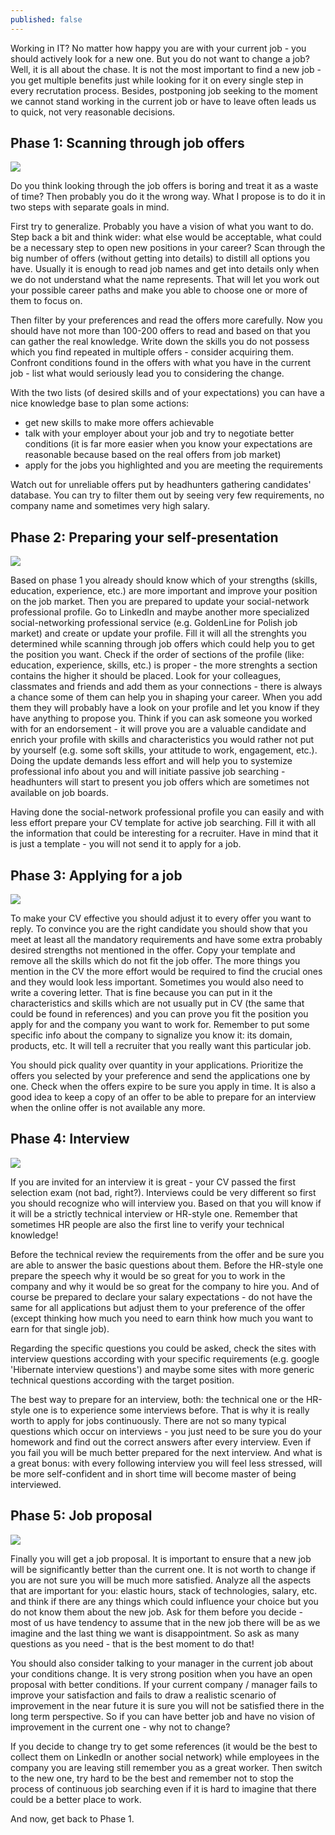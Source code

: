 ```yaml
---
published: false
---
```


Working in IT? No matter how happy you are with your current job - you should actively look for a new one. But you do not want to change a job? Well, it is all about the chase. 
It is not the most important to find a new job - you get multiple benefits just while looking for it on every single step in every recrutation process. Besides, postponing job seeking to the moment we cannot stand working in the current job or have to leave often leads us to quick, not very reasonable decisions. 

## Phase 1: Scanning through job offers
![]({{site.baseurl}}/images/2016-12-31/Fotolia_129760515_XS.jpg)

Do you think looking through the job offers is boring and treat it as a waste of time? Then probably you do it the wrong way. What I propose is to do it in two steps with separate goals in mind.

First try to generalize. Probably you have a vision of what you want to do. Step back a bit and think wider: what else would be acceptable, what could be a necessary step to open new positions in your career? Scan through the big number of offers (without getting into details) to distill all options you have. Usually it is enough to read job names and get into details only when we do not understand what the name represents. That will let you work out your possible career paths and make you able to choose one or more of them to focus on.

Then filter by your preferences and read the offers more carefully. Now you should have not more than 100-200 offers to read and based on that you can gather the real knowledge. Write down the skills you do not possess which you find repeated in multiple offers - consider acquiring them. Confront conditions found in the offers with what you have in the current job - list what would seriously lead you to considering the change.

With the two lists (of desired skills and of your expectations) you can have a nice knowledge base to plan some actions:
- get new skills to make more offers achievable
- talk with your employer about your job and try to negotiate better conditions (it is far more easier when you know your expectations are reasonable because based on the real offers from job market)
- apply for the jobs you highlighted and you are meeting the requirements

Watch out for unreliable offers put by headhunters gathering candidates' database.  You can try to filter them out by seeing very few requirements, no company name and sometimes very high salary.

## Phase 2: Preparing your self-presentation
![]({{site.baseurl}}/images/2016-12-31/Fotolia_129955033_XS.jpg)

Based on phase 1 you already should know which of your strengths (skills, education, experience, etc.) are more important and improve your position on the job market. Then you are prepared to update your social-network professional profile. Go to LinkedIn and maybe another more specialized social-networking professional service (e.g. GoldenLine for Polish job market) and create or update your profile. Fill it will all the strenghts you determined while scanning through job offers which could help you to get the position you want. Check if the order of sections of the profile (like: education, experience, skills, etc.) is proper -  the more strenghts a section contains the higher it should be placed. Look for your colleagues, classmates and friends and add them as your connections - there is always a chance some of them can help you in shaping your career. When you add them they will probably have a look on your profile and let you know if they have anything to propose you. Think if you can ask someone you worked with for an endorsement - it will prove you are a valuable candidate and enrich your profile with skills and characteristics you would rather not put by yourself (e.g. some soft skills, your attitude to work, engagement, etc.). Doing the update demands less effort and will help you to systemize professional info about you and will initiate passive job searching - headhunters will start to present you job offers which are sometimes not available on job boards.

Having done the social-network professional profile you can easily and with less effort prepare your CV template for active job searching. Fill it with all the information that could be interesting for a recruiter. Have in mind that it is just a template - you will not send it to apply for a job. 

## Phase 3: Applying for a job
![]({{site.baseurl}}/images/2016-12-31/Fotolia_102302085_XS.jpg)

To make your CV effective you should adjust it to every offer you want to reply. To convince you are the right candidate you should show that you meet at least all the mandatory requirements and have some extra probably desired strengths not mentioned in the offer. Copy your template and remove all the skills which do not fit the job offer. The more things you mention in the CV the more effort would be required to find the crucial ones and they would look less important. Sometimes you would also need to write a covering letter. That is fine because you can put in it the characteristics and skills which are not usually put in CV (the same that could be found in references) and you can prove you fit the position you apply for and the company you want to work for. Remember to put some specific info about the company to signalize you know it: its domain, products, etc. It will tell a recruiter that you really want this particular job.

You should pick quality over quantity in your applications. Prioritize the offers you selected by your preference and send the applications one by one. Check when the offers expire to be sure you apply in time. It is also a good idea to keep a copy of an offer to be able to prepare for an interview when the online offer is not available any more.

## Phase 4: Interview
![]({{site.baseurl}}/images/2016-12-31/Fotolia_123204830_XS.jpg)

If you are invited for an interview it is great - your CV passed the first selection exam (not bad, right?). Interviews could be very different so first you should recognize who will interview you. Based on that you will know if it will be a strictly technical interview or HR-style one. Remember that sometimes HR people are also the first line to verify your technical knowledge!

Before the technical review the requirements from the offer and be sure you are able to answer the basic questions about them. Before the HR-style one prepare the speech why it would be so great for you to work in the company and why it would be so great for the company to hire you. And of course be prepared to declare your salary expectations - do not have the same for all applications but adjust them to your preference of the offer (except thinking how much you need to earn think how much you want to earn for that single job).

Regarding the specific questions you could be asked, check the sites with interview questions according with your specific requirements (e.g. google 'Hibernate interview questions') and maybe some sites with more generic technical questions according with the target position.

The best way to prepare for an interview, both: the technical one or the HR-style one is to experience some interviews before. That is why it is really worth to apply for jobs continuously. There are not so many typical questions which occur on interviews - you just need to be sure you do your homework and find out the correct answers after every interview. Even if you fail you will be much better prepared for the next interview. And what is a great bonus: with every following interview you will feel less stressed, will be more self-confident and in short time will become master of being interviewed.

## Phase 5: Job proposal
![]({{site.baseurl}}/images/2016-12-31/Fotolia_125197083_XS.jpg)

Finally you will get a job proposal. It is important to ensure that a new job will be significantly better than the current one. It is not worth to change if you are not sure you will be much more satisfied. Analyze all the aspects that are important for you: elastic hours, stack of technologies, salary, etc. and think if there are any things which could influence your choice but you do not know them about the new job. Ask for them before you decide - most of us have tendency to assume that in the new job there will be as we imagine and the last thing we want is disappointment. So ask as many questions as you need - that is the best moment to do that!

You should also consider talking to your manager in the current job about your conditions change. It is very strong position when you have an open proposal with better conditions. If your current company / manager fails to improve your satisfaction and fails to draw a realistic scenario of improvement in the near future it is sure you will not be satisfied there in the long term perspective. So if you can have better job and have no vision of improvement in the current one - why not to change?

If you decide to change try to get some references (it would be the best to collect them on LinkedIn or another social network) while employees in the company you are leaving still remember you as a great worker.
Then switch to the new one, try hard to be the best and remember not to stop the process of continuous job searching even if it is hard to imagine that there could be a better place to work.

And now, get back to Phase 1.
